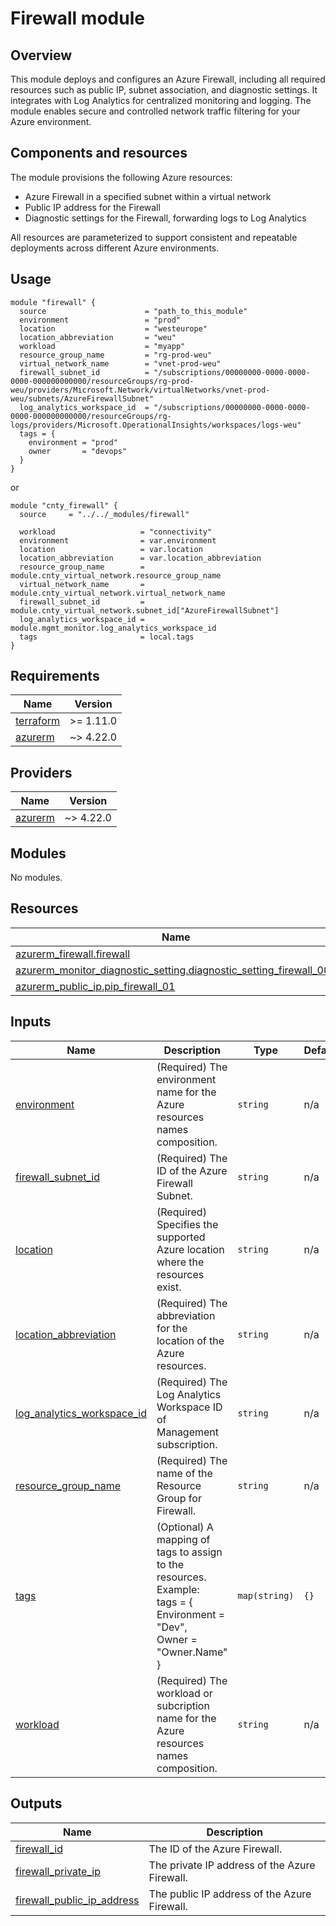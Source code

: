 # Firewall module

## Overview

This module deploys and configures an Azure Firewall, including all required resources such as public IP, subnet association, and diagnostic settings. It integrates with Log Analytics for centralized monitoring and logging. The module enables secure and controlled network traffic filtering for your Azure environment.

## Components and resources

The module provisions the following Azure resources:
* Azure Firewall in a specified subnet within a virtual network
* Public IP address for the Firewall
* Diagnostic settings for the Firewall, forwarding logs to Log Analytics

All resources are parameterized to support consistent and repeatable deployments across different Azure environments.

## Usage

```hcl
module "firewall" {
  source                      = "path_to_this_module"
  environment                 = "prod"
  location                    = "westeurope"
  location_abbreviation       = "weu"
  workload                    = "myapp"
  resource_group_name         = "rg-prod-weu"
  virtual_network_name        = "vnet-prod-weu"
  firewall_subnet_id          = "/subscriptions/00000000-0000-0000-0000-000000000000/resourceGroups/rg-prod-weu/providers/Microsoft.Network/virtualNetworks/vnet-prod-weu/subnets/AzureFirewallSubnet"
  log_analytics_workspace_id  = "/subscriptions/00000000-0000-0000-0000-000000000000/resourceGroups/rg-logs/providers/Microsoft.OperationalInsights/workspaces/logs-weu"
  tags = {
    environment = "prod"
    owner       = "devops"
  }
}
```

or

```hcl
module "cnty_firewall" {
  source     = "../../_modules/firewall"

  workload                   = "connectivity"
  environment                = var.environment
  location                   = var.location
  location_abbreviation      = var.location_abbreviation
  resource_group_name        = module.cnty_virtual_network.resource_group_name
  virtual_network_name       = module.cnty_virtual_network.virtual_network_name
  firewall_subnet_id         = module.cnty_virtual_network.subnet_id["AzureFirewallSubnet"]
  log_analytics_workspace_id = module.mgmt_monitor.log_analytics_workspace_id
  tags                       = local.tags
}
```

<!-- BEGIN_TF_DOCS -->
## Requirements

| Name | Version |
|------|---------|
| <a name="requirement_terraform"></a> [terraform](#requirement\_terraform) | >= 1.11.0 |
| <a name="requirement_azurerm"></a> [azurerm](#requirement\_azurerm) | ~> 4.22.0 |

## Providers

| Name | Version |
|------|---------|
| <a name="provider_azurerm"></a> [azurerm](#provider\_azurerm) | ~> 4.22.0 |

## Modules

No modules.

## Resources

| Name | Type |
|------|------|
| [azurerm_firewall.firewall](https://registry.terraform.io/providers/hashicorp/azurerm/latest/docs/resources/firewall) | resource |
| [azurerm_monitor_diagnostic_setting.diagnostic_setting_firewall_001](https://registry.terraform.io/providers/hashicorp/azurerm/latest/docs/resources/monitor_diagnostic_setting) | resource |
| [azurerm_public_ip.pip_firewall_01](https://registry.terraform.io/providers/hashicorp/azurerm/latest/docs/resources/public_ip) | resource |

## Inputs

| Name | Description | Type | Default | Required |
|------|-------------|------|---------|:--------:|
| <a name="input_environment"></a> [environment](#input\_environment) | (Required) The environment name for the Azure resources names composition. | `string` | n/a | yes |
| <a name="input_firewall_subnet_id"></a> [firewall\_subnet\_id](#input\_firewall\_subnet\_id) | (Required) The ID of the Azure Firewall Subnet. | `string` | n/a | yes |
| <a name="input_location"></a> [location](#input\_location) | (Required) Specifies the supported Azure location where the resources exist. | `string` | n/a | yes |
| <a name="input_location_abbreviation"></a> [location\_abbreviation](#input\_location\_abbreviation) | (Required) The abbreviation for the location of the Azure resources. | `string` | n/a | yes |
| <a name="input_log_analytics_workspace_id"></a> [log\_analytics\_workspace\_id](#input\_log\_analytics\_workspace\_id) | (Required) The Log Analytics Workspace ID of Management subscription. | `string` | n/a | yes |
| <a name="input_resource_group_name"></a> [resource\_group\_name](#input\_resource\_group\_name) | (Required) The name of the Resource Group for Firewall. | `string` | n/a | yes |
| <a name="input_tags"></a> [tags](#input\_tags) | (Optional) A mapping of tags to assign to the resources.<br/>    Example:<br/>      tags = {<br/>          Environment = "Dev",<br/>          Owner       = "Owner.Name"<br/>      } | `map(string)` | `{}` | no |
| <a name="input_workload"></a> [workload](#input\_workload) | (Required) The workload or subcription name for the Azure resources names composition. | `string` | n/a | yes |

## Outputs

| Name | Description |
|------|-------------|
| <a name="output_firewall_id"></a> [firewall\_id](#output\_firewall\_id) | The ID of the Azure Firewall. |
| <a name="output_firewall_private_ip"></a> [firewall\_private\_ip](#output\_firewall\_private\_ip) | The private IP address of the Azure Firewall. |
| <a name="output_firewall_public_ip_address"></a> [firewall\_public\_ip\_address](#output\_firewall\_public\_ip\_address) | The public IP address of the Azure Firewall. |
<!-- END_TF_DOCS -->